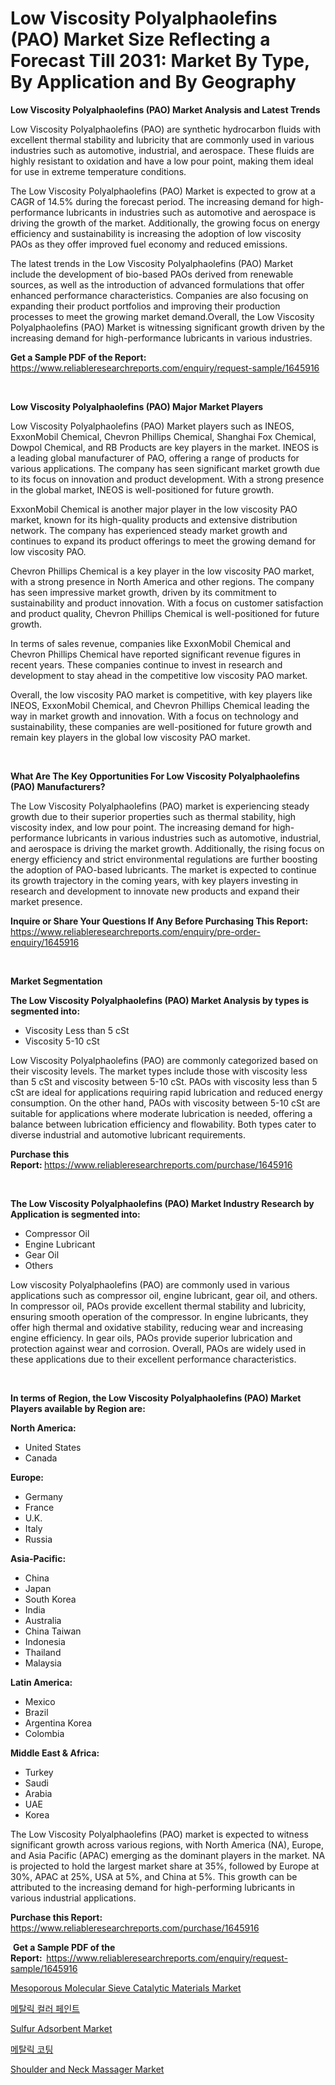 <p><h1>Low Viscosity Polyalphaolefins (PAO) Market Size Reflecting a Forecast Till 2031: Market By Type, By Application and By Geography</h1></p><p><strong>Low Viscosity Polyalphaolefins (PAO) Market Analysis and Latest Trends</strong></p>
<p><p>Low Viscosity Polyalphaolefins (PAO) are synthetic hydrocarbon fluids with excellent thermal stability and lubricity that are commonly used in various industries such as automotive, industrial, and aerospace. These fluids are highly resistant to oxidation and have a low pour point, making them ideal for use in extreme temperature conditions.</p><p>The Low Viscosity Polyalphaolefins (PAO) Market is expected to grow at a CAGR of 14.5% during the forecast period. The increasing demand for high-performance lubricants in industries such as automotive and aerospace is driving the growth of the market. Additionally, the growing focus on energy efficiency and sustainability is increasing the adoption of low viscosity PAOs as they offer improved fuel economy and reduced emissions.</p><p>The latest trends in the Low Viscosity Polyalphaolefins (PAO) Market include the development of bio-based PAOs derived from renewable sources, as well as the introduction of advanced formulations that offer enhanced performance characteristics. Companies are also focusing on expanding their product portfolios and improving their production processes to meet the growing market demand.Overall, the Low Viscosity Polyalphaolefins (PAO) Market is witnessing significant growth driven by the increasing demand for high-performance lubricants in various industries.</p></p>
<p><strong>Get a Sample PDF of the Report:&nbsp;</strong> <a href="https://www.reliableresearchreports.com/enquiry/request-sample/1645916">https://www.reliableresearchreports.com/enquiry/request-sample/1645916</a></p>
<p>&nbsp;</p>
<p><strong>Low Viscosity Polyalphaolefins (PAO) Major Market Players</strong></p>
<p><p>Low Viscosity Polyalphaolefins (PAO) Market players such as INEOS, ExxonMobil Chemical, Chevron Phillips Chemical, Shanghai Fox Chemical, Dowpol Chemical, and RB Products are key players in the market. INEOS is a leading global manufacturer of PAO, offering a range of products for various applications. The company has seen significant market growth due to its focus on innovation and product development. With a strong presence in the global market, INEOS is well-positioned for future growth.</p><p>ExxonMobil Chemical is another major player in the low viscosity PAO market, known for its high-quality products and extensive distribution network. The company has experienced steady market growth and continues to expand its product offerings to meet the growing demand for low viscosity PAO.</p><p>Chevron Phillips Chemical is a key player in the low viscosity PAO market, with a strong presence in North America and other regions. The company has seen impressive market growth, driven by its commitment to sustainability and product innovation. With a focus on customer satisfaction and product quality, Chevron Phillips Chemical is well-positioned for future growth.</p><p>In terms of sales revenue, companies like ExxonMobil Chemical and Chevron Phillips Chemical have reported significant revenue figures in recent years. These companies continue to invest in research and development to stay ahead in the competitive low viscosity PAO market.</p><p>Overall, the low viscosity PAO market is competitive, with key players like INEOS, ExxonMobil Chemical, and Chevron Phillips Chemical leading the way in market growth and innovation. With a focus on technology and sustainability, these companies are well-positioned for future growth and remain key players in the global low viscosity PAO market.</p></p>
<p>&nbsp;</p>
<p><strong>What Are The Key Opportunities For Low Viscosity Polyalphaolefins (PAO) Manufacturers?</strong></p>
<p><p>The Low Viscosity Polyalphaolefins (PAO) market is experiencing steady growth due to their superior properties such as thermal stability, high viscosity index, and low pour point. The increasing demand for high-performance lubricants in various industries such as automotive, industrial, and aerospace is driving the market growth. Additionally, the rising focus on energy efficiency and strict environmental regulations are further boosting the adoption of PAO-based lubricants. The market is expected to continue its growth trajectory in the coming years, with key players investing in research and development to innovate new products and expand their market presence.</p></p>
<p><strong>Inquire or Share Your Questions If Any Before Purchasing This Report:</strong> <a href="https://www.reliableresearchreports.com/enquiry/pre-order-enquiry/1645916">https://www.reliableresearchreports.com/enquiry/pre-order-enquiry/1645916</a></p>
<p>&nbsp;</p>
<p><strong>Market Segmentation</strong></p>
<p><strong>The Low Viscosity Polyalphaolefins (PAO) Market Analysis by types is segmented into:</strong></p>
<p><ul><li>Viscosity Less than 5 cSt</li><li>Viscosity 5-10 cSt</li></ul></p>
<p><p>Low Viscosity Polyalphaolefins (PAO) are commonly categorized based on their viscosity levels. The market types include those with viscosity less than 5 cSt and viscosity between 5-10 cSt. PAOs with viscosity less than 5 cSt are ideal for applications requiring rapid lubrication and reduced energy consumption. On the other hand, PAOs with viscosity between 5-10 cSt are suitable for applications where moderate lubrication is needed, offering a balance between lubrication efficiency and flowability. Both types cater to diverse industrial and automotive lubricant requirements.</p></p>
<p><strong>Purchase this Report:&nbsp;</strong><a href="https://www.reliableresearchreports.com/purchase/1645916">https://www.reliableresearchreports.com/purchase/1645916</a></p>
<p>&nbsp;</p>
<p><strong>The Low Viscosity Polyalphaolefins (PAO) Market Industry Research by Application is segmented into:</strong></p>
<p><ul><li>Compressor Oil</li><li>Engine Lubricant</li><li>Gear Oil</li><li>Others</li></ul></p>
<p><p>Low viscosity Polyalphaolefins (PAO) are commonly used in various applications such as compressor oil, engine lubricant, gear oil, and others. In compressor oil, PAOs provide excellent thermal stability and lubricity, ensuring smooth operation of the compressor. In engine lubricants, they offer high thermal and oxidative stability, reducing wear and increasing engine efficiency. In gear oils, PAOs provide superior lubrication and protection against wear and corrosion. Overall, PAOs are widely used in these applications due to their excellent performance characteristics.</p></p>
<p>&nbsp;</p>
<p><strong>In terms of Region, the Low Viscosity Polyalphaolefins (PAO) Market Players available by Region are:</strong></p>
<p>
    <p> <strong> North America: </strong>
        <ul>
            <li>United States</li>
            <li>Canada</li>
        </ul>
        </p> 
    <p> <strong> Europe: </strong>
        <ul>
            <li>Germany</li>
            <li>France</li>
            <li>U.K.</li>
            <li>Italy</li>
            <li>Russia</li>
        </ul>
        </p> 
    <p> <strong> Asia-Pacific: </strong>
        <ul>
            <li>China</li>
            <li>Japan</li>
            <li>South Korea</li>
            <li>India</li>
            <li>Australia</li>
            <li>China Taiwan</li>
            <li>Indonesia</li>
            <li>Thailand</li>
            <li>Malaysia</li>
        </ul>
        </p> 
    <p> <strong> Latin America: </strong>
        <ul>
            <li>Mexico</li>
            <li>Brazil</li>
            <li>Argentina Korea</li>
            <li>Colombia</li>
        </ul>
        </p> 
    <p> <strong> Middle East & Africa: </strong>
        <ul>
            <li>Turkey</li>
            <li>Saudi</li>
            <li>Arabia</li>
            <li>UAE</li>
            <li>Korea</li>
        </ul>
    </p>
    </p>
<p><p>The Low Viscosity Polyalphaolefins (PAO) market is expected to witness significant growth across various regions, with North America (NA), Europe, and Asia Pacific (APAC) emerging as the dominant players in the market. NA is projected to hold the largest market share at 35%, followed by Europe at 30%, APAC at 25%, USA at 5%, and China at 5%. This growth can be attributed to the increasing demand for high-performing lubricants in various industrial applications.</p></p>
<p><strong>Purchase this Report: </strong><a href="https://www.reliableresearchreports.com/purchase/1645916">https://www.reliableresearchreports.com/purchase/1645916</a></p>
<p>&nbsp;<strong>Get a Sample PDF of the Report:&nbsp;&nbsp;</strong><a href="https://www.reliableresearchreports.com/enquiry/request-sample/1645916">https://www.reliableresearchreports.com/enquiry/request-sample/1645916</a></p>
<p><strong></strong></p>
<p><p><a href="https://confirmed-shield-e13.notion.site/Mesoporous-Molecular-Sieve-Catalytic-Materials-Market-Size-and-Growth-Market-Segmentation-Regional-fad0f6fd1eec43d4860837284f2eafe2">Mesoporous Molecular Sieve Catalytic Materials Market</a></p><p><a href="https://medium.com/@jguiamba/%EA%B8%88%EC%86%8D-%EC%83%89%EC%83%81-%EB%8F%84%EB%A3%8C-%EC%8B%9C%EC%9E%A5-%EA%B7%9C%EB%AA%A8-cagr-%ED%8A%B8%EB%A0%8C%EB%93%9C-2024-2030-860ec15172b6">메탈릭 컬러 페인트</a></p><p><a href="https://view.publitas.com/reportprime-1/sulfur-adsorbent-market-size-evaluating-its-market-trends-growth-and-projections-2024-2031/">Sulfur Adsorbent Market</a></p><p><a href="https://medium.com/@jguiamba/%EA%B8%88%EC%86%8D-%EB%8F%84%EC%9E%A5-%EC%8B%9C%EC%9E%A5-%EC%A1%B0%EC%82%AC-%EB%B3%B4%EA%B3%A0%EC%84%9C-%EA%B7%B8-%EC%97%AD%EC%82%AC-%EB%B0%8F-2024%EB%85%84%EB%B6%80%ED%84%B0-2031%EB%85%84%EA%B9%8C%EC%A7%80%EC%9D%98-%EC%98%88%EC%B8%A1-776675faadf1">메탈릭 코팅</a></p><p><a href="https://view.publitas.com/reportprime-1/shoulder-and-neck-massager-market-size-furnishes-valuable-information-encompassing-market-share-market-trends-and-projections-spanning-from-2024-to-2031/">Shoulder and Neck Massager Market</a></p></p>